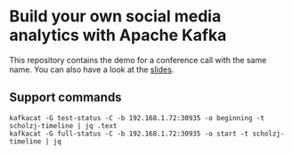 # Build your own social media analytics with Apache Kafka

This repository contains the demo for a conference call with the same name.
You can also have a look at the [slides](https://docs.google.com/presentation/d/18bmiZagwrAe8fnuuyBs45l1U5OHIGwK9pjLALpcC23E/edit?usp=sharing).




## Support commands

```
kafkacat -G test-status -C -b 192.168.1.72:30935 -o beginning -t scholzj-timeline | jq .text
kafkacat -G full-status -C -b 192.168.1.72:30935 -o start -t scholzj-timeline | jq
```